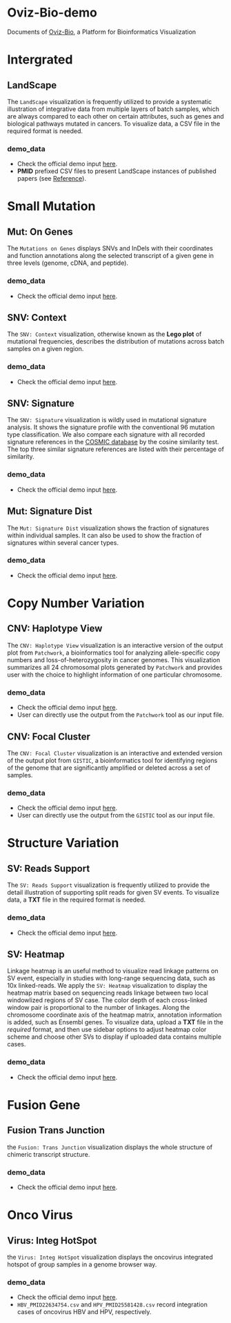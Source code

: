 # Oviz-Bio-demo

Documents of [Oviz-Bio](https://bio.oviz.org/), a Platform for Bioinformatics Visualization

# Intergrated

## LandScape
The `LandScape` visualization is frequently utilized to provide a systematic illustration of integrative data from multiple layers of batch samples, which are always compared to each other on certain attributes, such as genes and biological pathways mutated in cancers. To visualize data, a CSV file in the required format is needed.
### demo_data
- Check the official demo input [here](https://github.com/Nobel-Justin/Oviz-Bio-demo/blob/master/LandScape/demo_data/).
- **PMID** prefixed CSV files to present LandScape instances of published papers (see [Reference](https://github.com/Nobel-Justin/Oviz-Bio-demo/blob/master/LandScape/markdown/LandScape-References.markdown)).

# Small Mutation

## Mut: On Genes
The `Mutations on Genes` displays SNVs and InDels with their coordinates and function annotations along the selected transcript of a given gene in three levels (genome, cDNA, and peptide).
### demo_data
- Check the official demo input [here](https://github.com/Nobel-Justin/Oviz-Bio-demo/blob/master/Mut_OnGenes/demo_data/).

## SNV: Context
The `SNV: Context` visualization, otherwise known as the **Lego plot** of mutational frequencies, describes the distribution of mutations across batch samples on a given region.
### demo_data
- Check the official demo input [here](https://github.com/Nobel-Justin/Oviz-Bio-demo/blob/master/SNV_Context/demo_data/).

## SNV: Signature
The `SNV: Signature` visualization is wildly used in mutational signature analysis. It shows the signature profile with the conventional 96 mutation type classification. We also compare each signature with all recorded signature references in the [COSMIC database](https://cancer.sanger.ac.uk/cosmic/signatures/SBS/) by the cosine similarity test. The top three similar signature references are listed with their percentage of similarity.
### demo_data
- Check the official demo input [here](https://github.com/Nobel-Justin/Oviz-Bio-demo/blob/master/SNV_Signature/demo_data/).

## Mut: Signature Dist
The `Mut: Signature Dist` visualization shows the fraction of signatures within individual samples. It can also be used to show the fraction of signatures within several cancer types.
### demo_data
- Check the official demo input [here](https://github.com/Nobel-Justin/Oviz-Bio-demo/blob/master/Mut_Signature_dist/demo_data/).

# Copy Number Variation

## CNV: Haplotype View
The `CNV: Haplotype View` visualization is an interactive version of the output plot from `Patchwork`, a bioinformatics tool for analyzing allele-specific copy numbers and loss-of-heterozygosity in cancer genomes. This visualization summarizes all 24 chromosomal plots generated by `Patchwork` and provides user with the choice to highlight information of one particular chromosome.
### demo_data
- Check the official demo input [here](https://github.com/Nobel-Justin/Oviz-Bio-demo/blob/master/CNV_Haplotype_View/demo_data/).
- User can directly use the output from the `Patchwork` tool as our input file.

## CNV: Focal Cluster
The `CNV: Focal Cluster` visualization is an interactive and extended version of the output plot from `GISTIC`, a bioinformatics tool for identifying regions of the genome that are significantly amplified or deleted across a set of samples.
### demo_data
- Check the official demo input [here](https://github.com/Nobel-Justin/Oviz-Bio-demo/blob/master/CNV_Focal_Cluster/demo_data/).
- User can directly use the output from the `GISTIC` tool as our input file.

# Structure Variation

## SV: Reads Support
The `SV: Reads Support` visualization is frequently utilized to provide the detail illustration of supporting split reads for given SV events. To visualize data, a **TXT** file in the required format is needed.
### demo_data
- Check the official demo input [here](https://github.com/Nobel-Justin/Oviz-Bio-demo/blob/master/SV_Read_Support/demo_data/).

## SV: Heatmap
Linkage heatmap is an useful method to visualize read linkage patterns on SV event, especially in studies with long-range sequencing data, such as 10x linked-reads. We apply the `SV: Heatmap` visualization to display the heatmap matrix based on sequencing reads linkage between two local windowlized regions of SV case. The color depth of each cross-linked window pair is proportional to the number of linkages. Along the chromosome coordinate axis of the heatmap matrix, annotation information is added, such as Ensembl genes. To visualize data, upload a **TXT** file in the *required* format, and then use sidebar options to adjust heatmap color scheme and choose other SVs to display if uploaded data contains multiple cases.

### demo_data
- Check the official demo input [here](https://github.com/Nobel-Justin/Oviz-Bio-demo/blob/master/SV_Heatmap/demo_data/).

# Fusion Gene

## Fusion Trans Junction
the `Fusion: Trans Junction` visualization displays the whole structure of chimeric transcript structure.
### demo_data
- Check the official demo input [here](https://github.com/Nobel-Justin/Oviz-Bio-demo/blob/master/Fusion_Trans_Junction/demo_data/).

# Onco Virus

## Virus: Integ HotSpot
the `Virus: Integ HotSpot` visualization displays the oncovirus integrated hotspot of group samples in a genome browser way.
### demo_data
- Check the official demo input [here](https://github.com/Nobel-Justin/Oviz-Bio-demo/blob/master/Virus_IntegHotSpot/demo_data/).
- `HBV_PMID22634754.csv` and `HPV_PMID25581428.csv` record integration cases of oncovirus HBV and HPV, respectively.
